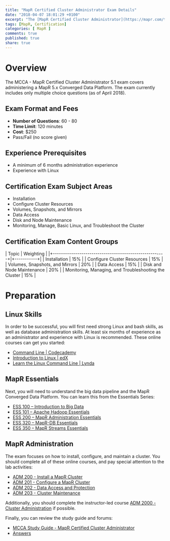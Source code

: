 ```yaml
---
title: "MapR Certified Cluster Administrator Exam Details"
date: "2018-04-07 18:01:29 +0100"
excerpt: "The [MapR Certified Cluster Administrator](https://mapr.com/training/certification/mcca/) credential is designed for Engineers and Administrators who are responsible for preparing the cluster for install, installing, setting up, and maintaining a MapR Cluster. The certification tests your ability to use MapR tools and Linux commands to set up the cluster, install, maintain, and troubleshoot common problems. How should you prepare for the MapR Administrator exam?"
tags: [MapR, Certification]
categories: [ MapR ]
comments: true
published: true
share: true
---
```


# Overview
The MCCA - MapR Certified Cluster Administrator 5.1 exam covers administering a MapR 5.x Converged Data Platform. The exam currently includes only multiple choice questions (as of April 2018).

## Exam Format and Fees

* **Number of Questions**: 60 - 80
* **Time Limit**: 120 minutes
* **Cost**: $250
* Pass/Fail (no score given)

## Experience Prerequisites
* A minimum of 6 months administration experience
* Experience with Linux

## Certification Exam Subject Areas
* Installation
* Configure Cluster Resources
* Volumes, Snapshots, and Mirrors
* Data Access
* Disk and Node Maintenance
* Monitoring, Manage, Basic Linux, and Troubleshoot the Cluster

## Certification Exam Content Groups

| Topic                                                 | Weighting |
|+-------------------------------------------------------+|+-----------+|
| Installation                                          | 15%       |
| Configure Cluster Resources                           | 15%       |
| Volumes, Snapshots, and Mirrors                       | 20%       |
| Data Access                                           | 15%       |
| Disk and Node Maintenance                             | 20%       |
| Monitoring, Managing, and Troubleshooting the Cluster | 15%       |


# Preparation

## Linux Skills
In order to be successful, you will first need strong Linux and bash skills, as well as database administration skills. At least six months of experience as an administrator and experience with Linux is recommended. These online courses can get you started:

* [Command Line \| Codecademy](https://www.codecademy.com/learn/learn-the-command-line)
* [Introduction to Linux \| edX](https://www.edx.org/course/introduction-linux-linuxfoundationx-lfs101x-0)
* [Learn the Linux Command Line \| Lynda](https://www.lynda.com/Linux-tutorials/Learn-Linux-Command-Line-Basics/435539-2.html)

## MapR Essentials
Next, you will need to understand the big data pipeline and the MapR Converged Data Platform. You can learn this from the Essentials Series:

* [ESS 100 – Introduction to Big Data](http://learn.mapr.com/ess-100-introduction-to-big-data)
* [ESS 101 – Apache Hadoop Essentials](http://learn.mapr.com/ess-105-apache-hadoop-essentials)
* [ESS 200 – MapR Administration Essentials](http://learn.mapr.com/ess-200-mapr-administration-essentials)
* [ESS 320 – MapR-DB Essentials](http://learn.mapr.com/ess-320-mapr-db-essentials)
* [ESS 350 – MapR Streams Essentials](http://learn.mapr.com/ess-350-mapr-streams-essentials)

## MapR Administration
The exam focuses on how to install, configure, and maintain a cluster. You should complete all of these online courses, and pay special attention to the lab activities:

* [ADM 200 - Install a MapR Cluster](https://mapr.com/training/on-demand/adm-200/)
* [ADM 201 - Configure a MapR Cluster](https://mapr.com/training/on-demand/adm-201/)
* [ADM 202 - Data Access and Protection](https://mapr.com/training/on-demand/adm-202/)
* [ADM 203 - Cluster Maintenance](https://mapr.com/training/on-demand/adm-203/)

Additionally, you should complete the instructor-led course [ADM 2000 - Cluster Administration](https://mapr.com/training/instructor-led/adm-2000/) if possible.

Finally, you can review the study guide and forums:

* [MCCA Study Guide - MapR Certified Cluster Administrator](http://learn.mapr.com/mapr-certified-cluster-administrator-study-guide)
* [Answers](https://community.mapr.com/community/answers)
